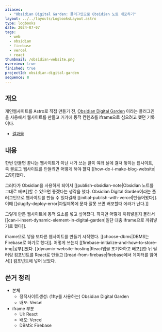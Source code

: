 ```yaml
---
aliases:
  - "Obsidian Digital Garden: 플러그인으로 Obsidian 노트 배포하기"
layout: ../../layouts/LogbooksLayout.astro
type: logbooks
date: 2024-07-07
tags:
  - web
  - obsidian
  - firebase
  - vercel
  - react
thumbnail: /obsidian-website.png
overview: true
finished: true
projectId: obsidian-digital-garden
sequence: 0
---
```

## 개요
개인웹사이트를 Astro로 직접 만들기 전, [Obsidian Digital Garden](https://dg-docs.ole.dev/) 이라는 플러그인을 사용해서 웹사이트를 만들고 거기에 동적 컨텐츠를 iframe으로 심으려고 했던 기록이다.
- [결과물](https://my-digital-garden-j85qme5ny-solmis-projects-683e2410.vercel.app/)

## 내용
한번 만들면 끝나는 웹사이트가 아닌 내가 쓰는 글이 여러 날에 걸쳐 쌓이는 웹사이트, 즉 블로그 웹사이트를 만들려면 어떻게 해야 할지 [[how-do-i-make-blog-website|고민]]했다.

그러다가 Obsidian을 사용하게 되어서 [[publish-obsidian-note|Obsidian 노트를 그대로 배포]]할 수 있으면 좋겠다는 생각을 했다. Obsidian Digital Garden이라는 플러그인으로 웹사이트를 만들 수 있다길래 [[initial-publish-with-vercel|만들어봤다]]. 이때 [[slugify-deploy-error|파일제목에 문자 잘못 쓰면 배포할때 에러가 난다.]]

그렇게 만든 웹사이트에 동적 요소를 넣고 싶어졌다. 하지만 어떻게 끼워넣을지 몰라서 [[can-i-insert-dynamic-element-in-digital-garden|일단 대충 iframe으로 끼워넣기로 했다]].

iframe으로 넣을 또다른 웹사이트를 만들기 시작했다. [[choose-dbms|DBMS는 Firebase로 하기로 했다]]. 어떻게 쓰는지 [[firebase-initialize-and-how-to-store-img|공부]]했다. [[dynamic-website-hosting|React앱을 초기화하고 배포]]한 뒤 필터링 컴포넌트를 React로 만들고 [[read-from-firebase|firebase에서 데이터를 읽어서]] 컴포넌트에 넣어 보았다.

## 쓴거 정리
- 본체
  - 정적사이트생성: (11ty를 사용하는) Obsidian Digital Garden
  -  배포: Vercel
- iframe 부분
  - UI: React
  - 배포: Vercel
  - DBMS: Firebase
